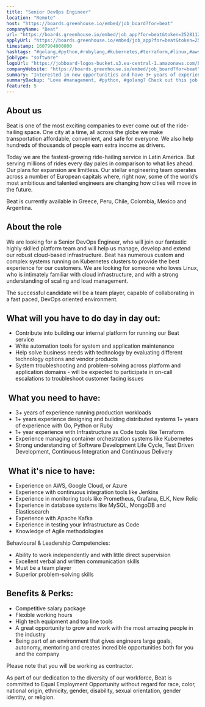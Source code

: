 ```yaml
---
title: "Senior DevOps Engineer"
location: "Remote"
host: "https://boards.greenhouse.io/embed/job_board?for=beat"
companyName: "Beat"
url: "https://boards.greenhouse.io/embed/job_app?for=beat&token=2528112"
applyUrl: "https://boards.greenhouse.io/embed/job_app?for=beat&token=2528112#app"
timestamp: 1607904000000
hashtags: "#golang,#python,#rubylang,#kubernetes,#terraform,#linux,#aws,#azure,#ui/ux, #management"
jobType: "software"
logoUrl: "https://jobboard-logos-bucket.s3.eu-central-1.amazonaws.com/beat"
companyWebsite: "https://boards.greenhouse.io/embed/job_board?for=beat"
summary: "Interested in new opportunities and have 3+ years of experience running production workloads? Beat has a job opening for a senior devops engineer."
summaryBackup: "Love #management, #python, #golang? Check out this job post!"
featured: 5
---
```


## About us

Beat is one of the most exciting companies to ever come out of the ride-hailing space. One city at a time, all across the globe we make transportation affordable, convenient, and safe for everyone. We also help hundreds of thousands of people earn extra income as drivers. 

Today we are the fastest-growing ride-hailing service in Latin America. But serving millions of rides every day pales in comparison to what lies ahead. Our plans for expansion are limitless. Our stellar engineering team operates across a number of European capitals where, right now, some of the world’s most ambitious and talented engineers are changing how cities will move in the future.

Beat is currently available in Greece, Peru, Chile, Colombia, Mexico and Argentina. 

## About the role

We are looking for a Senior DevOps Engineer, who will join our fantastic highly skilled platform team and will help us manage, develop and extend our robust cloud-based infrastructure. Beat has numerous custom and complex systems running on Kubernetes clusters to provide the best experience for our customers. We are looking for someone who loves Linux, who is intimately familiar with cloud infrastructure, and with a strong understanding of scaling and load management.

The successful candidate will be a team player, capable of collaborating in a fast paced, DevOps oriented environment.

##  What will you have to do day in day out:

*   Contribute into building our internal platform for running our Beat service
*   Write automation tools for system and application maintenance
*   Help solve business needs with technology by evaluating different technology options and vendor products
*   System troubleshooting and problem-solving across platform and application domains - will be expected to participate in on-call escalations to troubleshoot customer facing issues

##  What you need to have:

*   3+ years of experience running production workloads
*   1+ years experience designing and building distributed systems 1+ years of experience with Go, Python or Ruby
*   1+ year experience with Infrastructure as Code tools like Terraform
*   Experience managing container orchestration systems like Kubernetes
*   Strong understanding of Software Development Life Cycle, Test Driven Development, Continuous Integration and Continuous Delivery

##  What it's nice to have:

*   Experience on AWS, Google Cloud, or Azure
*   Experience with continuous integration tools like Jenkins
*   Experience in monitoring tools like Prometheus, Grafana, ELK, New Relic
*   Experience in database systems like MySQL, MongoDB and Elasticsearch
*   Experience with Apache Kafka
*   Experience in testing your Infrastructure as Code
*   Knowledge of Agile methodologies

 Behavioural & Leadership Competencies: 

*   Ability to work independently and with little direct supervision
*   Excellent verbal and written communication skills
*   Must be a team player
*   Superior problem-solving skills

## Benefits & Perks:

*   Competitive salary package
*   Flexible working hours
*   High tech equipment and top line tools
*   A great opportunity to grow and work with the most amazing people in the industry
*   Being part of an environment that gives engineers large goals, autonomy, mentoring and creates incredible opportunities both for you and the company

Please note that you will be working as contractor.

As part of our dedication to the diversity of our workforce, Beat is committed to Equal Employment Opportunity without regard for race, color, national origin, ethnicity, gender, disability, sexual orientation, gender identity, or religion.
